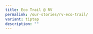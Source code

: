 ```yaml
---
title: Eco Trail @ RV
permalink: /our-stories/rv-eco-trail/
variant: tiptap
description: ""
---
```

